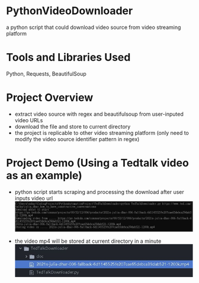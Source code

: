 # PythonVideoDownloader
a python script that could download video source from video streaming platform

# Tools and Libraries Used
Python, Requests, BeautifulSoup

# Project Overview
- extract video source with regex and beautifulsoup from user-inputed video URLs
- download the file and store to current directory
- the project is replicable to other video streaming platform (only need to modify the video source identifier pattern in regex)

# Project Demo (Using a Tedtalk video as an example)
- python script starts scraping and processing the download after user inputs video url 
![terminal](doc/demo-terminal.JPG)

- the video mp4 will be stored at current directory in a minute
![mp4Downloaded](doc/demo-mp4Downloaded.JPG)
